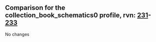 ## Comparison for the collection_book_schematics0 profile, rvn: [231](https://github.com/PRO100KatYT/FortniteProfileRevisions/tree/main/profiles/collection_book_schematics0/231%20collection_book_schematics0.json)-[233](https://github.com/PRO100KatYT/FortniteProfileRevisions/tree/main/profiles/collection_book_schematics0/233%20collection_book_schematics0.json)

No changes
